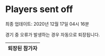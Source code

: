 # Players sent off
최종 업데이트: 2020년 12월 17일 04시 16분


경기 중 오류가 발생하는 경우 자동으로 퇴장됩니다.


| 퇴장된 참가자 |
|:---:|